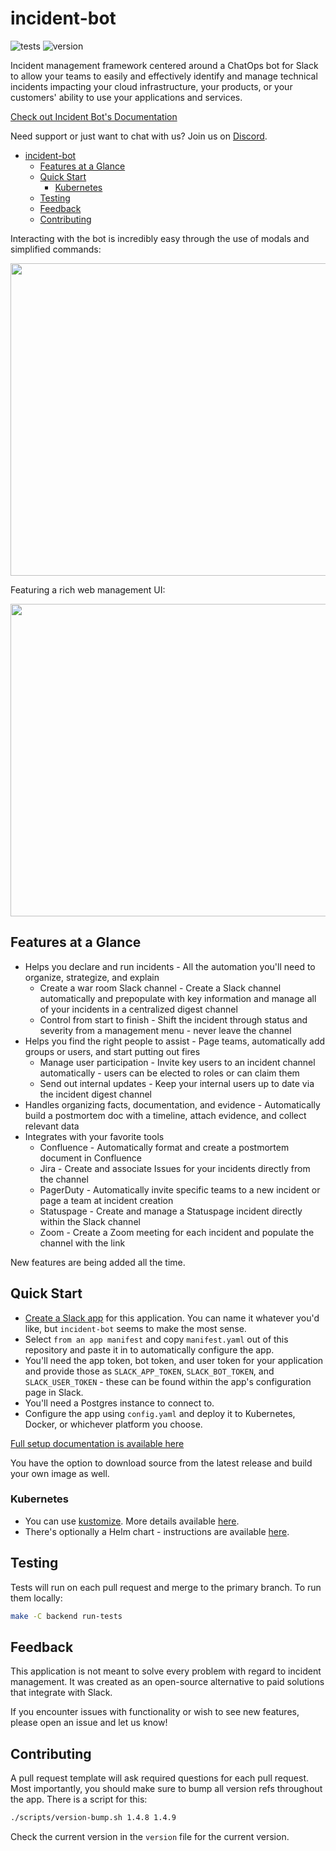 # incident-bot

![tests](https://github.com/echoboomer/incident-bot/actions/workflows/tests.yml/badge.svg)
![version](https://img.shields.io/github/v/release/echoboomer/incident-bot)

Incident management framework centered around a ChatOps bot for Slack to allow your teams to easily and effectively identify and manage technical incidents impacting your cloud infrastructure, your products, or your customers' ability to use your applications and services.

[Check out Incident Bot's Documentation](https://docs.incidentbot.io)

Need support or just want to chat with us? Join us on [Discord](https://discord.gg/PzqSQUY88c).

- [incident-bot](#incident-bot)
  - [Features at a Glance](#features-at-a-glance)
  - [Quick Start](#quick-start)
    - [Kubernetes](#kubernetes)
  - [Testing](#testing)
  - [Feedback](#feedback)
  - [Contributing](#contributing)

Interacting with the bot is incredibly easy through the use of modals and simplified commands:

<img src="https://github.com/echoboomer/incident-bot/blob/main/assets/incident-bot-demo-1.gif" width="700" height="500" />

Featuring a rich web management UI:

<img src="https://github.com/echoboomer/incident-bot/blob/main/assets/incident-bot-demo-2.gif" width="700" height="500" />

## Features at a Glance

- Helps you declare and run incidents - All the automation you'll need to organize, strategize, and explain
  - Create a war room Slack channel - Create a Slack channel automatically and prepopulate with key information and manage all of your incidents in a centralized digest channel
  - Control from start to finish - Shift the incident through status and severity from a management menu - never leave the channel
- Helps you find the right people to assist - Page teams, automatically add groups or users, and start putting out fires
  - Manage user participation - Invite key users to an incident channel automatically - users can be elected to roles or can claim them
  - Send out internal updates - Keep your internal users up to date via the incident digest channel
- Handles organizing facts, documentation, and evidence - Automatically build a postmortem doc with a timeline, attach evidence, and collect relevant data
- Integrates with your favorite tools
  - Confluence - Automatically format and create a postmortem document in Confluence
  - Jira - Create and associate Issues for your incidents directly from the channel
  - PagerDuty - Automatically invite specific teams to a new incident or page a team at incident creation
  - Statuspage - Create and manage a Statuspage incident directly within the Slack channel
  - Zoom - Create a Zoom meeting for each incident and populate the channel with the link

New features are being added all the time.

## Quick Start

- [Create a Slack app](https://api.slack.com/apps?new_app=1) for this application. You can name it whatever you'd like, but `incident-bot` seems to make the most sense.
- Select `from an app manifest` and copy `manifest.yaml` out of this repository and paste it in to automatically configure the app.
- You'll need the app token, bot token, and user token for your application and provide those as `SLACK_APP_TOKEN`, `SLACK_BOT_TOKEN`, and `SLACK_USER_TOKEN` - these can be found within the app's configuration page in Slack.
- You'll need a Postgres instance to connect to.
- Configure the app using `config.yaml` and deploy it to Kubernetes, Docker, or whichever platform you choose.

[Full setup documentation is available here](https://docs.incidentbot.io/setup/)

You have the option to download source from the latest release and build your own image as well.

### Kubernetes

- You can use [kustomize](https://github.com/echoboomer/incident-bot/blob/main/deploy/kustomize/incident-bot/overlays/development/kustomization.yaml). More details available [here](https://docs.incidentbot.io/setup/#kustomize).
- There's optionally a Helm chart - instructions are available [here](https://docs.incidentbot.io/setup/#helm).

## Testing

Tests will run on each pull request and merge to the primary branch. To run them locally:

```bash
make -C backend run-tests
```

## Feedback

This application is not meant to solve every problem with regard to incident management. It was created as an open-source alternative to paid solutions that integrate with Slack.

If you encounter issues with functionality or wish to see new features, please open an issue and let us know!

## Contributing

A pull request template will ask required questions for each pull request. Most importantly, you should make sure to bump all version refs throughout the app. There is a script for this:

```bash
./scripts/version-bump.sh 1.4.8 1.4.9
```

Check the current version in the `version` file for the current version.
